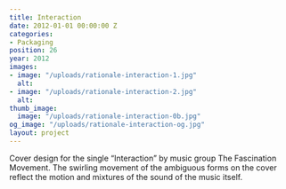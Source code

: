 ```yaml
---
title: Interaction
date: 2012-01-01 00:00:00 Z
categories:
- Packaging
position: 26
year: 2012
images:
- image: "/uploads/rationale-interaction-1.jpg"
  alt: 
- image: "/uploads/rationale-interaction-2.jpg"
  alt: 
thumb_image:
  image: "/uploads/rationale-interaction-0b.jpg"
og_image: "/uploads/rationale-interaction-og.jpg"
layout: project
---
```


Cover design for the single “Interaction” by music group The Fascination Movement. The swirling movement of the ambiguous forms on the cover reflect the motion and mixtures of the sound of the music itself.
